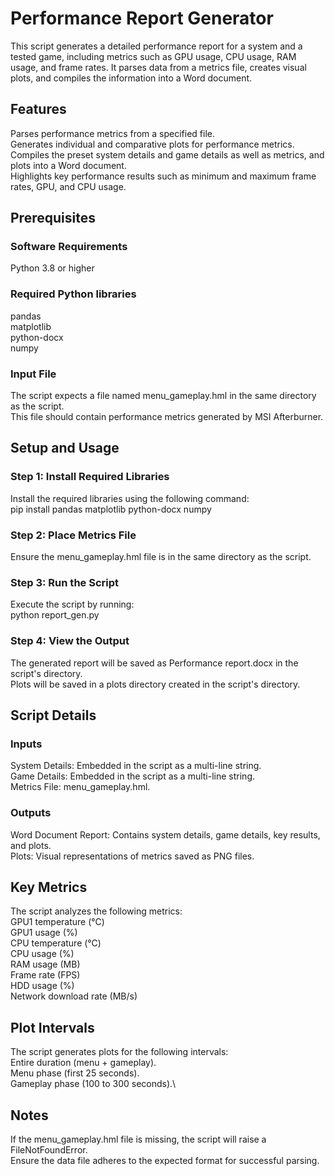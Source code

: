 # Performance Report Generator

This script generates a detailed performance report for a system and a tested game, including metrics such as GPU usage, CPU usage, RAM usage, and frame rates. It parses data from a metrics file, creates visual plots, and compiles the information into a Word document.

## Features

Parses performance metrics from a specified file.\
Generates individual and comparative plots for performance metrics.\
Compiles the preset system details and game details as well as metrics, and plots into a Word document.\
Highlights key performance results such as minimum and maximum frame rates, GPU, and CPU usage.

## Prerequisites

### Software Requirements
Python 3.8 or higher

### Required Python libraries
pandas\
matplotlib\
python-docx\
numpy

### Input File
The script expects a file named menu_gameplay.hml in the same directory as the script.\
This file should contain performance metrics generated by MSI Afterburner.

## Setup and Usage

### Step 1: Install Required Libraries
Install the required libraries using the following command:\
pip install pandas matplotlib python-docx numpy

### Step 2: Place Metrics File
Ensure the menu_gameplay.hml file is in the same directory as the script.

### Step 3: Run the Script
Execute the script by running:\
python report_gen.py

### Step 4: View the Output
The generated report will be saved as Performance report.docx in the script's directory.\
Plots will be saved in a plots directory created in the script's directory.

## Script Details

### Inputs
System Details: Embedded in the script as a multi-line string.\
Game Details: Embedded in the script as a multi-line string.\
Metrics File: menu_gameplay.hml.

### Outputs
Word Document Report: Contains system details, game details, key results, and plots.\
Plots: Visual representations of metrics saved as PNG files.

## Key Metrics

The script analyzes the following metrics:\
GPU1 temperature (°C)\
GPU1 usage (%)\
CPU temperature (°C)\
CPU usage (%)\
RAM usage (MB)\
Frame rate (FPS)\
HDD usage (%)\
Network download rate (MB/s)

## Plot Intervals

The script generates plots for the following intervals:\
Entire duration (menu + gameplay).\
Menu phase (first 25 seconds).\
Gameplay phase (100 to 300 seconds).\

## Notes

If the menu_gameplay.hml file is missing, the script will raise a FileNotFoundError.\
Ensure the data file adheres to the expected format for successful parsing.
